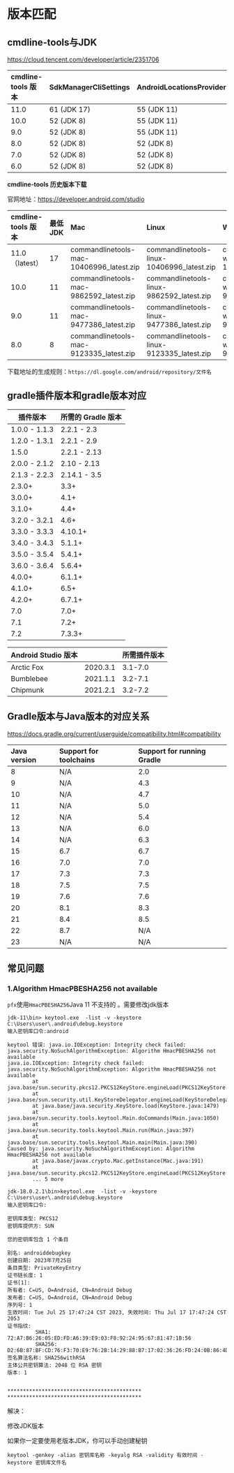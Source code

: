 # 版本匹配

## cmdline-tools与JDK

https://cloud.tencent.com/developer/article/2351706

| cmdline-tools 版本 | SdkManagerCliSettings | AndroidLocationsProvider | 最低 JDK |
| :----------------- | :-------------------- | :----------------------- | :------- |
| 11.0               | 61 (JDK 17)           | 55 (JDK 11)              | 17       |
| 10.0               | 52 (JDK 8)            | 55 (JDK 11)              | 11       |
| 9.0                | 52 (JDK 8)            | 55 (JDK 11)              | 11       |
| 8.0                | 52 (JDK 8)            | 52 (JDK 8)               | 8        |
| 7.0                | 52 (JDK 8)            | 52 (JDK 8)               | 8        |
| 6.0                | 52 (JDK 8)            | 52 (JDK 8)               | 8        |

**cmdline-tools 历史版本下载**

官网地址：https://developer.android.com/studio

| cmdline-tools 版本 | 最低 JDK | Mac                                      | Linux                                      | Windows                                  |
| :----------------- | :------- | :--------------------------------------- | :----------------------------------------- | :--------------------------------------- |
| 11.0（latest）     | 17       | commandlinetools-mac-10406996_latest.zip | commandlinetools-linux-10406996_latest.zip | commandlinetools-win-10406996_latest.zip |
| 10.0               | 11       | commandlinetools-mac-9862592_latest.zip  | commandlinetools-linux-9862592_latest.zip  | commandlinetools-win-9862592_latest.zip  |
| 9.0                | 11       | commandlinetools-mac-9477386_latest.zip  | commandlinetools-linux-9477386_latest.zip  | commandlinetools-win-9477386_latest.zip  |
| 8.0                | 8        | commandlinetools-mac-9123335_latest.zip  | commandlinetools-linux-9123335_latest.zip  | commandlinetools-win-9123335_latest.zip  |

下载地址的生成规则：`https://dl.google.com/android/repository/文件名`



## gradle插件版本和gradle版本对应



| 插件版本      | 所需的 Gradle 版本 |
| ------------- | ------------------ |
| 1.0.0 - 1.1.3 | 2.2.1 - 2.3        |
| 1.2.0 - 1.3.1 | 2.2.1 - 2.9        |
| 1.5.0         | 2.2.1 - 2.13       |
| 2.0.0 - 2.1.2 | 2.10 - 2.13        |
| 2.1.3 - 2.2.3 | 2.14.1 - 3.5       |
| 2.3.0+        | 3.3+               |
| 3.0.0+        | 4.1+               |
| 3.1.0+        | 4.4+               |
| 3.2.0 - 3.2.1 | 4.6+               |
| 3.3.0 - 3.3.3 | 4.10.1+            |
| 3.4.0 - 3.4.3 | 5.1.1+             |
| 3.5.0 - 3.5.4 | 5.4.1+             |
| 3.6.0 - 3.6.4 | 5.6.4+             |
| 4.0.0+        | 6.1.1+             |
| 4.1.0+        | 6.5+               |
| 4.2.0+        | 6.7.1+             |
| 7.0           | 7.0+               |
| 7.1           | 7.2+               |
| 7.2           | 7.3.3+             |

| Android Studio 版本 |          | 所需插件版本 |
| ------------------- | -------- | ------------ |
| Arctic Fox          | 2020.3.1 | 3.1-7.0      |
| Bumblebee           | 2021.1.1 | 3.2-7.1      |
| Chipmunk            | 2021.2.1 | 3.2-7.2      |

## Gradle版本与Java版本的对应关系

https://docs.gradle.org/current/userguide/compatibility.html#compatibility

| Java version | Support for toolchains | Support for running Gradle |
| :----------- | :--------------------- | :------------------------- |
| 8            | N/A                    | 2.0                        |
| 9            | N/A                    | 4.3                        |
| 10           | N/A                    | 4.7                        |
| 11           | N/A                    | 5.0                        |
| 12           | N/A                    | 5.4                        |
| 13           | N/A                    | 6.0                        |
| 14           | N/A                    | 6.3                        |
| 15           | 6.7                    | 6.7                        |
| 16           | 7.0                    | 7.0                        |
| 17           | 7.3                    | 7.3                        |
| 18           | 7.5                    | 7.5                        |
| 19           | 7.6                    | 7.6                        |
| 20           | 8.1                    | 8.3                        |
| 21           | 8.4                    | 8.5                        |
| 22           | 8.7                    | N/A                        |
| 23           | N/A                    | N/A                        |



## 常见问题

### 1.Algorithm HmacPBESHA256 not available

`pfx`使用`HmacPBESHA256`Java 11 不支持的 。需要修改jdk版本



```
jdk-11\bin> keytool.exe  -list -v -keystore C:\Users\user\.android\debug.keystore
输入密钥库口令:android

keytool 错误: java.io.IOException: Integrity check failed: java.security.NoSuchAlgorithmException: Algorithm HmacPBESHA256 not available
java.io.IOException: Integrity check failed: java.security.NoSuchAlgorithmException: Algorithm HmacPBESHA256 not available
        at java.base/sun.security.pkcs12.PKCS12KeyStore.engineLoad(PKCS12KeyStore.java:2158)
        at java.base/sun.security.util.KeyStoreDelegator.engineLoad(KeyStoreDelegator.java:222)
        at java.base/java.security.KeyStore.load(KeyStore.java:1479)
        at java.base/sun.security.tools.keytool.Main.doCommands(Main.java:1050)
        at java.base/sun.security.tools.keytool.Main.run(Main.java:397)
        at java.base/sun.security.tools.keytool.Main.main(Main.java:390)
Caused by: java.security.NoSuchAlgorithmException: Algorithm HmacPBESHA256 not available
        at java.base/javax.crypto.Mac.getInstance(Mac.java:191)
        at java.base/sun.security.pkcs12.PKCS12KeyStore.engineLoad(PKCS12KeyStore.java:2136)
        ... 5 more
```



```
jdk-18.0.2.1\bin>keytool.exe  -list -v -keystore C:\Users\user\.android\debug.keystore
输入密钥库口令:

密钥库类型: PKCS12
密钥库提供方: SUN

您的密钥库包含 1 个条目

别名: androiddebugkey
创建日期: 2023年7月25日
条目类型: PrivateKeyEntry
证书链长度: 1
证书[1]:
所有者: C=US, O=Android, CN=Android Debug
发布者: C=US, O=Android, CN=Android Debug
序列号: 1
生效时间: Tue Jul 25 17:47:24 CST 2023, 失效时间: Thu Jul 17 17:47:24 CST 2053
证书指纹:
         SHA1: 72:A7:B6:26:05:ED:FD:A6:39:E9:03:F8:92:24:95:67:81:47:1B:56
         SHA256: D2:6B:87:BF:CD:76:F3:70:E9:76:2B:14:29:88:B7:17:02:36:26:FD:24:0B:86:4D:A9:95:83:11:CF:2C:67:0A
签名算法名称: SHA256withRSA
主体公共密钥算法: 2048 位 RSA 密钥
版本: 1


*******************************************
*******************************************
```



解决：

修改JDK版本

如果你一定要使用老版本JDK，你可以手动创建秘钥

```
keytool -genkey -alias 密钥库名称 -keyalg RSA -validity 有效时间 -keystore 密钥库文件名
```

